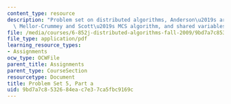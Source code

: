 ```yaml
---
content_type: resource
description: "Problem set on distributed algorithms, Anderson\u2019s array algorithm\
  \ Mellor-Crummey and Scott\u2019s MCS algorithm, and shared variables in Tempo."
file: /media/courses/6-852j-distributed-algorithms-fall-2009/9bd7a7c8532684eac7e37ca5fbc9169c_MIT6_852JF09_pset5a.pdf
file_type: application/pdf
learning_resource_types:
- Assignments
ocw_type: OCWFile
parent_title: Assignments
parent_type: CourseSection
resourcetype: Document
title: Problem Set 5, Part a
uid: 9bd7a7c8-5326-84ea-c7e3-7ca5fbc9169c
---
```

